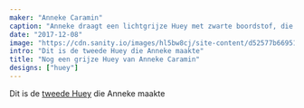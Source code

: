 ```yaml
---
maker: "Anneke Caramin"
caption: "Anneke draagt een lichtgrijze Huey met zwarte boordstof, die niet echt zichtbaar is op deze zwarte rok."
date: "2017-12-08"
image: "https://cdn.sanity.io/images/hl5bw8cj/site-content/d52577b6695162b240cb298ab4af8d828527a84d-2000x1295.jpg"
intro: "Dit is de tweede Huey die Anneke maakte"
title: "Nog een grijze Huey van Anneke Caramin"
designs: ["huey"]
---
```



Dit is de [tweede Huey](/en/showcase/anneke-huey/) die Anneke maakte

